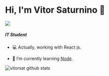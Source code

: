 # Hi, I'm Vitor Saturnino 👋

[<img src="https://img.icons8.com/color/30/000000/linkedin.png"/>](https://www.linkedin.com/in/vitor-saturnino-394319182/)

##### IT Student

- 💻 Actually, working with React js.

- 🌱 I’m currently learning [Node](https://nodejs.org/en).


![vitorsat github stats](https://github-readme-stats.vercel.app/api?username=vitorsat&theme=dark&show_icons=true)

